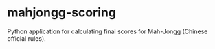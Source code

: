 # mahjongg-scoring
Python application for calculating final scores for Mah-Jongg (Chinese official rules).
